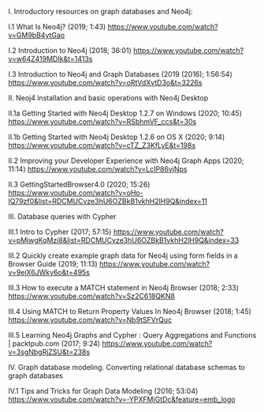 I. Introductory resources on graph databases and Neo4j:

I.1 What Is Neo4j? (2019; 1:43)
https://www.youtube.com/watch?v=GM9bB4ytGao

I.2 Introduction to Neo4j (2018; 36:01)
https://www.youtube.com/watch?v=w64Z419MDIk&t=1413s

I.3 Introduction to Neo4j and Graph Databases (2019 (2016); 1:56:54)
https://www.youtube.com/watch?v=oRtVdXvtD3o&t=3226s



II. Neoj4 installation and basic operations with Neo4j Desktop

II.1a Getting Started with Neo4j Desktop 1.2.7 on Windows (2020; 10:45)
https://www.youtube.com/watch?v=RSbhmVF_ccs&t=30s

II.1b Getting Started with Neo4j Desktop 1.2.6 on OS X (2020; 9:14)
https://www.youtube.com/watch?v=cTZ_Z3KfLyE&t=198s

II.2 Improving your Developer Experience with Neo4j Graph Apps (2020; 11:14)
https://www.youtube.com/watch?v=LcIP86vjNps

II.3 GettingStartedBrowser4.0 (2020; 15:26)
https://www.youtube.com/watch?v=oHo-lQ79zf0&list=RDCMUCvze3hU6OZBkB1vkhH2lH9Q&index=11



III. Database queries with Cypher

III.1 Intro to Cypher (2017; 57:15)
https://www.youtube.com/watch?v=pMjwgKqMzi8&list=RDCMUCvze3hU6OZBkB1vkhH2lH9Q&index=33

III.2 Quickly create example graph data for Neo4j using form fields in a Browser Guide (2019; 11:13)
https://www.youtube.com/watch?v=9ejX6JWky6o&t=495s

III.3 How to execute a MATCH statement in Neo4j Browser (2018; 2:33)
https://www.youtube.com/watch?v=Sz2C618QKN8

III.4 Using MATCH to Return Property Values In Neo4j Browser (2018; 1:45)
https://www.youtube.com/watch?v=Nb9tSFVrQuc

III.5 Learning Neo4j Graphs and Cypher : Query Aggregations and Functions | packtpub.com (2017; 9:24)
https://www.youtube.com/watch?v=3sgNbgRjZSU&t=238s



IV. Graph database modeling. Converting relational database schemas to graph databases

IV.1 Tips and Tricks for Graph Data Modeling (2016; 53:04)
https://www.youtube.com/watch?v=-YPXFMjGtDc&feature=emb_logo






